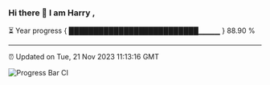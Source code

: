 ### Hi there 👋 I am Harry , 

⏳ Year progress { ██████████████████████████▁▁▁▁ } 88.90 %

---

⏰ Updated on Tue, 21 Nov 2023 11:13:16 GMT

![Progress Bar CI](https://github.com/duykhang68/duykhang68/workflows/Progress%20Bar%20CI/badge.svg)

